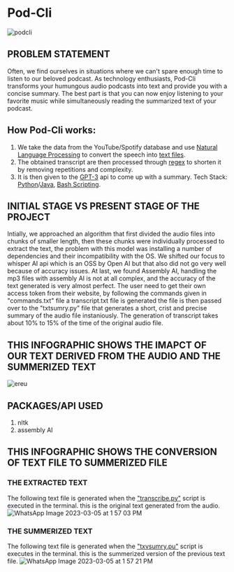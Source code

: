 # Pod-Cli  

![podcli](https://user-images.githubusercontent.com/93109368/222878158-63097e03-6469-4cc3-bc86-dd12a97c0728.jpg)






## PROBLEM STATEMENT
Often, we find ourselves in situations where we can't spare enough time to listen to our beloved podcast. As technology enthusiasts, Pod-Cli transforms your humungous audio podcasts into text and provide you with a concise summary. The best part is that you can now enjoy listening to your favorite music while simultaneously reading the summarized text of your podcast.



## How Pod-Cli works:
1. We take the data from the YouTube/Spotify database and use [Natural Language Processing](https://www.ibm.com/in-en/topics/natural-language-processing) to convert the speech into [text files](https://en.wikipedia.org/wiki/Text_file).
2. The obtained transcript are then processed through [regex](https://regex101.com) to shorten it by removing repetitions and complexity.
3. It is then given to the [GPT-3](https://openai.com/product) api to come up with a summary.
Tech Stack: [Python](http://www.python.org)/[Java](https://www.java.com/en/), [Bash Scripting](https://www.javatpoint.com/bash-scripting).

## INITIAL STAGE VS PRESENT STAGE OF THE PROJECT
 Intially, we approached an algorithm that first divided the audio files into chunks of smaller length, then these chunks were individually processed to extract the text, the problem with this model was installing a number of dependencies and their incompatibility with the OS. We shifted our focus to whisper AI api which is an OSS by Open AI but that also did not go very well because of accuracy issues. 
 At last, we found Assembly AI, handling the mp3 files with assembly AI is not at all complex, and the accuracy of the text generated is very almost perfect. The user need to get their own access token from their website, by following the commands given in "commands.txt" file a transcript.txt file is generated the file is then passed over to the "txtsumry.py" file that generates a short, crist and precise summary of the audio file instaniously. 
 The generation of transcript takes about 10% to 15% of the time of the original audio file.

## THIS INFOGRAPHIC SHOWS THE IMAPCT OF OUR TEXT DERIVED FROM THE AUDIO AND THE SUMMERIZED TEXT 
![ereu](https://user-images.githubusercontent.com/93109368/222952944-84f773cc-ba4a-4eb2-b588-16aae29298be.png)


## PACKAGES/API USED
1. nltk
2. assembly AI

## THIS INFOGRAPHIC SHOWS THE CONVERSION OF TEXT FILE TO SUMMERIZED FILE
### THE EXTRACTED TEXT 
 The following text file is generated when the ["transcribe.py"](https://github.com/podcli/Pod-Cli/blob/main/transcribe.py) script is executed in the terminal. this is the original text generated from the audio.
![WhatsApp Image 2023-03-05 at 1 57 03 PM](https://user-images.githubusercontent.com/93109368/222955115-6f1a6232-bc3a-4330-ab55-51a6736970f6.jpeg)
### THE SUMMERIZED TEXT
The following text file is generated when the ["txvsumry.pu"](https://github.com/podcli/Pod-Cli/blob/main/txtsumry.py) script is executes in the terminal. this is the summerized version of the previous text file.
![WhatsApp Image 2023-03-05 at 1 57 21 PM](https://user-images.githubusercontent.com/93109368/222955226-68b98699-3685-4734-96f5-cc1c792c566d.jpeg)



